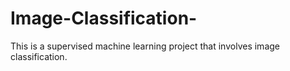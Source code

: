 # Image-Classification-
This is a supervised machine learning project that involves image classification. 
